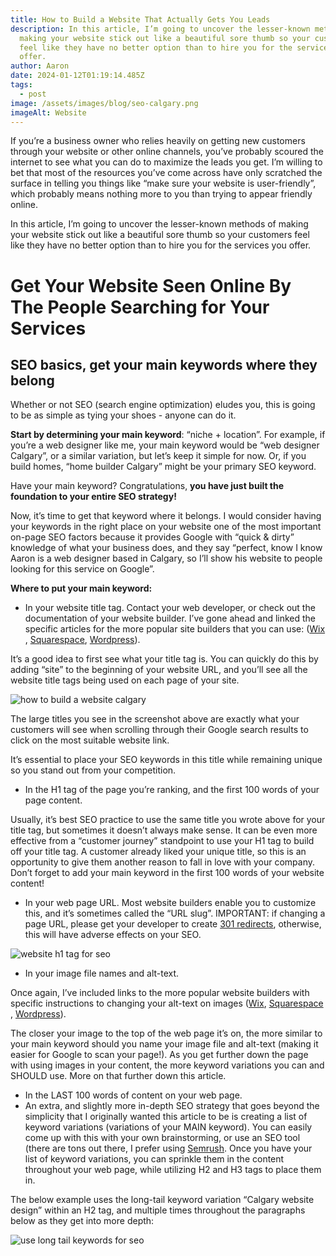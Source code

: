 ```yaml
---
title: How to Build a Website That Actually Gets You Leads
description: In this article, I’m going to uncover the lesser-known methods of
  making your website stick out like a beautiful sore thumb so your customers
  feel like they have no better option than to hire you for the services you
  offer.
author: Aaron
date: 2024-01-12T01:19:14.485Z
tags:
  - post
image: /assets/images/blog/seo-calgary.png
imageAlt: Website
---
```

If you’re a business owner who relies heavily on getting new customers through your website or other online channels, you’ve probably scoured the internet to see what you can do to maximize the leads you get. I’m willing to bet that most of the resources you’ve come across have only scratched the surface in telling you things like “make sure your website is user-friendly”, which probably means nothing more to you than trying to appear friendly online.

In this article, I’m going to uncover the lesser-known methods of making your website stick out like a beautiful sore thumb so your customers feel like they have no better option than to hire you for the services you offer.

# Get Your Website Seen Online By The People Searching for Your Services

## SEO basics, get your main keywords where they belong

Whether or not SEO (search engine optimization) eludes you, this is going to be as simple as tying your shoes - anyone can do it. 

**Start by determining your main keyword**: “niche + location”. For example, if you’re a web designer like me, your main keyword would be “web designer Calgary”, or a similar variation, but let’s keep it simple for now. Or, if you build homes, “home builder Calgary” might be your primary SEO keyword.

Have your main keyword? Congratulations, **you have just built the foundation to your entire SEO strategy!**

Now, it’s time to get that keyword where it belongs. I would consider having your keywords in the right place on your website one of the most important on-page SEO factors because it provides Google with “quick & dirty” knowledge of what your business does, and they say “perfect, know I know Aaron is a web designer based in Calgary, so I’ll show his website to people looking for this service on Google”.

**Where to put your main keyword:**

* In your website title tag. Contact your web developer, or check out the documentation of your website builder. I’ve gone ahead and linked the specific articles for the more popular site builders that you can use: ([Wix ](https://support.wix.com/en/article/changing-the-title-in-the-browser-tab), [Squarespace](https://support.squarespace.com/hc/en-us/articles/206544147-Editing-page-titles), [Wordpress](https://wordpress.com/go/tutorials/how-to-add-edit-and-optimize-title-tags-on-wordpress-sites/)).

It’s a good idea to first see what your title tag is. You can quickly do this by adding “site” to the beginning of your website URL, and you’ll see all the website title tags being used on each page of your site.

![how to build a website calgary](/assets/images/blog/how-to-build-a-website-calgary.png)

The large titles you see in the screenshot above are exactly what your customers will see when scrolling through their Google search results to click on the most suitable website link. 

It’s essential to place your SEO keywords in this title while remaining unique so you stand out from your competition.

* In the H1 tag of the page you’re ranking, and the first 100 words of your page content.

Usually, it’s best SEO practice to use the same title you wrote above for your title tag, but sometimes it doesn’t always make sense. It can be even more effective from a “customer journey” standpoint to use your H1 tag to build off your title tag. A customer already liked your unique title, so this is an opportunity to give them another reason to fall in love with your company. Don’t forget to add your main keyword in the first 100 words of your website content!

* In your web page URL. Most website builders enable you to customize this, and it’s sometimes called the “URL slug”. IMPORTANT: if changing a page URL, please get your developer to create [301 redirects](https://bloggingexperiment.com/understanding-401-301-and-302-redirects-and-how-it-affects-your-seo), otherwise, this will have adverse effects on your SEO.

![website h1 tag for seo](/assets/images/blog/website-page-h1-tag-for-seo.png)

* In your image file names and alt-text.

Once again, I’ve included links to the more popular website builders with specific instructions to changing your alt-text on images ([Wix](https://support.wix.com/en/article/optimizing-your-images-and-galleries-for-seo-alt-text), [Squarespace ](https://support.squarespace.com/hc/en-us/articles/206542357-Adding-alt-text-to-images), [Wordpress](https://make.wordpress.org/accessibility/handbook/content/alternative-text-for-images/)).

The closer your image to the top of the web page it’s on, the more similar to your main keyword should you name your image file and alt-text (making it easier for Google to scan your page!). As you get further down the page with using images in your content, the more keyword variations you can and SHOULD use. More on that further down this article.

* In the LAST 100 words of content on your web page.
* An extra, and slightly more in-depth SEO strategy that goes beyond the simplicity that I originally wanted this article to be is creating a list of keyword variations (variations of your MAIN keyword). You can easily come up with this with your own brainstorming, or use an SEO tool (there are tons out there, I prefer using [Semrush](https://www.semrush.com/). Once you have your list of keyword variations, you can sprinkle them in the content throughout your web page, while utilizing H2 and H3 tags to place them in.

The below example uses the long-tail keyword variation “Calgary website design” within an H2 tag, and multiple times throughout the paragraphs below as they get into more depth:

![use long tail keywords for seo](/assets/images/blog/use-long-tail-keywords-for-seo.png)